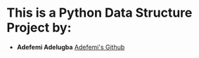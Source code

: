 # This is a Python Data Structure Project by:

* **Adefemi Adelugba** [Adefemi's Github](https://github.com/khing-fm)